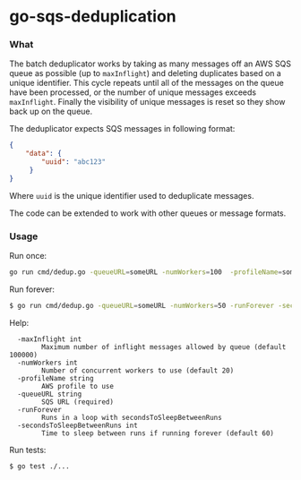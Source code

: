 # go-sqs-deduplication

### What

The batch deduplicator works by taking as many messages off an AWS SQS queue as possible (up to `maxInflight`) and deleting duplicates based on a unique identifier. This cycle repeats until all of the messages on the queue have been processed, or the number of unique messages exceeds `maxInflight`. Finally the visibility of unique messages is reset so they show back up on the queue.


The deduplicator expects SQS messages in following format:

```json
{
    "data": {
        "uuid": "abc123"
     }
}
```
Where `uuid` is the unique identifier used to deduplicate messages.

The code can be extended to work with other queues or message formats.

### Usage

Run once:
```bash
go run cmd/dedup.go -queueURL=someURL -numWorkers=100  -profileName=someProfile
```

Run forever:
```bash
$ go run cmd/dedup.go -queueURL=someURL -numWorkers=50 -runForever -secondsToSleepBetweenRuns=600
```

Help:
```
  -maxInflight int
    	Maximum number of inflight messages allowed by queue (default 100000)
  -numWorkers int
    	Number of concurrent workers to use (default 20)
  -profileName string
    	AWS profile to use
  -queueURL string
    	SQS URL (required)
  -runForever
    	Runs in a loop with secondsToSleepBetweenRuns
  -secondsToSleepBetweenRuns int
    	Time to sleep between runs if running forever (default 60)
```

Run tests:
```
$ go test ./...
```